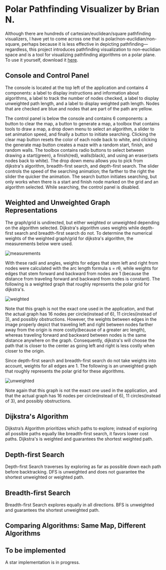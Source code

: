 # Polar Pathfinding Visualizer by Brian N.
Although there are hundreds of cartesian/euclidean/square pathfinding visualizers, I have yet to come across one that is polar/non-euclidian/non-square, perhaps because it is less effective in depicting pathfinding—regardless, this project introduces pathfinding visualization to non-euclidian space and is a tool for visualizing pathfinding algorithms on a polar plane. To use it yourself, download it [here]().


## Console and Control Panel ##
The console is located at the top left of the application and contains 4 components: a label to display instructions and information about algorithms, a label to track the number of nodes checked, a label to display unweighted path length, and a label to display weighted path length. Nodes that are checked are blue and nodes that are part of the path are yellow.

The control panel is below the console and contains 6 components: a button to clear the map, a button to generate a map, a toolbox that contains tools to draw a map, a drop down menu to select an algorithm, a slider to set animation speed, and finally a button to initiate searching. Clicking the clear map button resets the color of each node back to white, and clicking the generate map button creates a maze with a random start, finish, and random walls. The toolbox contains radio buttons to select between drawing a start(green), a finish(red), walls(black), and using an eraser(sets nodes back to white). The drop down menu allows you to pick from dijkstra's algorithm, breadth-first search, and depth-first search. The slider controls the speed of the searching animation; the farther to the right the slider the quicker the animation. The search button initiates searching, but only works when there is a start and finish node marked on the grid and an algorithm selected. While searching, the control panel is disabled.

## Weighted and Unweighted Graph Representations ##
The graph/grid is undirected, but either weighted or unweighted depending on the algorithm selected. Dijkstra's algorithm uses weights while depth-first search and breadth-first search do not. To determine the numerical weights of the weighted graph/grid for dijkstra's algorithm, the measurements below were used.

![measurements](https://user-images.githubusercontent.com/72827220/105564299-99128900-5cef-11eb-8f4a-5d3d241869df.png)

With these radii and angles, weights for edges that stem left and right from nodes were calculated with the arc length formula s = rθ, while weights for edges that stem forward and backward from nodes are 1 (because the distance from traveling forward and backward from nodes is constant). The following is a weighted graph that roughly represents the polar grid for dijkstra's.

![weighted](https://user-images.githubusercontent.com/72827220/105564322-a6c80e80-5cef-11eb-9a08-8190f7ad4692.png)

Note that this graph is not the exact one used in the application, and that the actual graph has 16 nodes per circle(instead of 6), 11 circles(instead of 3), and possibly obstructions. However, the weights between edges in the image properly depict that traveling left and right between nodes farther away from the origin is more costly(because of a greater arc length), whereas traveling forward and backward between nodes is the same distance anywhere on the graph. Consequently, dijkstra's will choose the path that is closer to the center as going left and right is less costly when closer to the origin.

Since depth-first search and breadth-first search do not take weights into account, weights for all edges are 1. The following is an unweighted graph that roughly represents the polar grid for these algorithms.

![unweighted](https://user-images.githubusercontent.com/72827220/105564326-ae87b300-5cef-11eb-95a9-f4d5733cf0a0.png)

Note again that this graph is not the exact one used in the application, and that the actual graph has 16 nodes per circle(instead of 6), 11 circles(instead of 3), and possibly obstructions.

## Dijkstra's Algorithm ##
Dijkstra’s Algorithm prioritizes which paths to explore; instead of exploring all possible paths equally like breadth-first search, it favors lower cost paths. Dijkstra's is weighted and guarantees the shortest weighted path.

## Depth-first Search ##
Depth-first Search traverses by exploring as far as possible down each path before backtracking. DFS is unweighted and does not guarantee the shortest unweighted or weighted path.

## Breadth-first Search ##
Breadth-first Search explores equally in all directions. BFS is unweighted and guarantees the shortest unweighted path.

## Comparing Algorithms: Same Map, Different Algorithms ##

## To be implemented ##
A star implementation is in progress.
